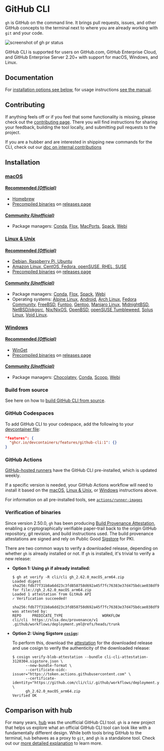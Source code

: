 # GitHub CLI

`gh` is GitHub on the command line. It brings pull requests, issues, and other GitHub concepts to the terminal next to where you are already working with `git` and your code.

![screenshot of gh pr status](https://user-images.githubusercontent.com/98482/84171218-327e7a80-aa40-11ea-8cd1-5177fc2d0e72.png)

GitHub CLI is supported for users on GitHub.com, GitHub Enterprise Cloud, and GitHub Enterprise Server 2.20+ with support for macOS, Windows, and Linux.

## Documentation

For [installation options see below](#installation), for usage instructions [see the manual]( https://cli.github.com/manual/).

## Contributing

If anything feels off or if you feel that some functionality is missing, please check out the [contributing page](.github/CONTRIBUTING.md). There you will find instructions for sharing your feedback, building the tool locally, and submitting pull requests to the project.

If you are a hubber and are interested in shipping new commands for the CLI, check out our [doc on internal contributions](docs/working-with-us.md)

<!-- this anchor is linked to from elsewhere, so avoid renaming it -->
## Installation

### [macOS](docs/install_macos.md)

#### [Recommended _(Official)_](docs/install_macos.md#recommended-official)

- [Homebrew](docs/install_macos.md#homebrew)
- [Precompiled binaries](docs/install_macos.md#precompiled-binaries) on [releases page][]

#### [Community _(Unofficial)_](docs/install_macos.md#community-unofficial)

- Package managers: [Conda](docs/install_macos.md#conda), [Flox](docs/install_macos.md#flox), [MacPorts](docs/install_macos.md#macports), [Spack](docs/install_macos.md#spack), [Webi](docs/install_macos.md#webi)

### [Linux & Unix](docs/install_linux.md)

#### [Recommended _(Official)_](docs/install_linux.md#recommended-official)

- [Debian, Raspberry Pi, Ubuntu](docs/install_linux.md#debian)
- [Amazon Linux, CentOS, Fedora, openSUSE, RHEL, SUSE](docs/install_linux.md#rpm)
- [Precompiled binaries](docs/install_linux.md#precompiled-binaries) on [releases page][]

#### [Community _(Unofficial)_](docs/install_linux.md#community-unofficial)

- Package managers: [Conda](docs/install_linux.md#conda), [Flox](docs/install_linux.md#flox), [Spack](docs/install_linux.md#spack), [Webi](docs/install_linux.md#webi)
- Operating systems: [Alpine Linux](docs/install_linux.md#alpine-linux), [Android](docs/install_linux.md#android), [Arch Linux](docs/install_linux.md#arch-linux), [Fedora Community](docs/install_linux.md#fedora-community), [FreeBSD](docs/install_linux.md#freebsd), [Funtoo](docs/install_linux.md#funtoo), [Gentoo](docs/install_linux.md#gentoo), [Manjaro Linux](docs/install_linux.md#manjaro-linux), [MidnightBSD](docs/install_linux.md#midnightbsd), [NetBSD/pkgsrc](docs/install_linux.md#netbsdpkgsrc), [Nix/NixOS](docs/install_linux.md#nixnixos), [OpenBSD](docs/install_linux.md#openbsd), [openSUSE Tumbleweed](docs/install_linux.md#opensuse-tumbleweed), [Solus Linux](docs/install_linux.md#solus-linux), [Void Linux](docs/install_linux.md#void-linux).

### [Windows](docs/install_windows.md)

#### [Recommended _(Official)_](docs/install_windows.md#recommended-official)

- [WinGet](docs/install_windows.md#winget)
- [Precompiled binaries](docs/install_windows.md#precompiled-binaries) on [releases page][]

#### [Community _(Unofficial)_](docs/install_windows.md#community-unofficial)

- Package managers: [Chocolatey](docs/install_windows.md#chocolatey), [Conda](docs/install_windows.md#conda), [Scoop](docs/install_windows.md#scoop), [Webi](docs/install_windows.md#webi)

### Build from source

See here on how to [build GitHub CLI from source](docs/install_source.md).

### GitHub Codespaces

To add GitHub CLI to your codespace, add the following to your [devcontainer file](https://docs.github.com/en/codespaces/setting-up-your-project-for-codespaces/adding-features-to-a-devcontainer-file):

```json
"features": {
  "ghcr.io/devcontainers/features/github-cli:1": {}
}
```

### GitHub Actions

[GitHub-hosted runners](https://docs.github.com/en/actions/using-github-hosted-runners/about-github-hosted-runners) have the GitHub CLI pre-installed, which is updated weekly.

If a specific version is needed, your GitHub Actions workflow will need to install it based on the [macOS](#macos), [Linux & Unix](#linux--unix), or [Windows](#windows) instructions above.

For information on all pre-installed tools, see [`actions/runner-images`](https://github.com/actions/runner-images)

### Verification of binaries

Since version 2.50.0, `gh` has been producing [Build Provenance Attestation](https://github.blog/changelog/2024-06-25-artifact-attestations-is-generally-available/), enabling a cryptographically verifiable paper-trail back to the origin GitHub repository, git revision, and build instructions used. The build provenance attestations are signed and rely on Public Good [Sigstore](https://www.sigstore.dev/) for PKI.

There are two common ways to verify a downloaded release, depending on whether `gh` is already installed or not. If `gh` is installed, it's trivial to verify a new release:

- **Option 1: Using `gh` if already installed:**

  ```shell
  $ gh at verify -R cli/cli gh_2.62.0_macOS_arm64.zip
  Loaded digest sha256:fdb77f31b8a6dd23c3fd858758d692a45f7fc76383e37d475bdcae038df92afc for file://gh_2.62.0_macOS_arm64.zip
  Loaded 1 attestation from GitHub API
  ✓ Verification succeeded!

  sha256:fdb77f31b8a6dd23c3fd858758d692a45f7fc76383e37d475bdcae038df92afc was attested by:
  REPO     PREDICATE_TYPE                  WORKFLOW
  cli/cli  https://slsa.dev/provenance/v1  .github/workflows/deployment.yml@refs/heads/trunk
  ```

- **Option 2: Using Sigstore [`cosign`](https://github.com/sigstore/cosign):**

  To perform this, download the [attestation](https://github.com/cli/cli/attestations) for the downloaded release and use cosign to verify the authenticity of the downloaded release:

  ```shell
  $ cosign verify-blob-attestation --bundle cli-cli-attestation-3120304.sigstore.json \
        --new-bundle-format \
        --certificate-oidc-issuer="https://token.actions.githubusercontent.com" \
        --certificate-identity="https://github.com/cli/cli/.github/workflows/deployment.yml@refs/heads/trunk" \
        gh_2.62.0_macOS_arm64.zip
  Verified OK
  ```

## Comparison with hub

For many years, [hub](https://github.com/github/hub) was the unofficial GitHub CLI tool. `gh` is a new project that helps us explore
what an official GitHub CLI tool can look like with a fundamentally different design. While both
tools bring GitHub to the terminal, `hub` behaves as a proxy to `git`, and `gh` is a standalone
tool. Check out our [more detailed explanation](docs/gh-vs-hub.md) to learn more.

[releases page]: https://github.com/cli/cli/releases/latest
